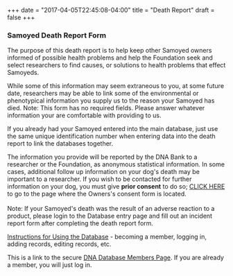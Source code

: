 +++
date = "2017-04-05T22:45:08-04:00"
title = "Death Report"
draft = false
+++

### Samoyed Death Report Form

The purpose of this death report is to help keep other Samoyed owners
informed of possible health problems and help the Foundation seek and
select researchers to find causes, or solutions to health problems that
effect Samoyeds.

While some of this information may seem extraneous to you, at some
future date, researchers may be able to link some of the environmental
or phenotypical information you supply us to the reason your Samoyed has
died. Note: This form has no required fields. Please answer whatever
information your are comfortable with providing to us.

If you already had your Samoyed entered into the main database, just use
the same unique identification number when entering data into the death
report to link the databases together.

The information you provide will be reported by the DNA Bank to a
researcher or the Foundation, as anonymous statistical information. In
some cases, additional follow up information on your dog's death may be
important to a researcher. If you wish to be contacted for further
information on your dog, you must give **prior consent** to do so; [CLICK
HERE](https://www.dogenes.com/members1.html) to go to the page where the
Owners's consent form is located.\
\
Note: If your Samoyed's death was the result of an adverse reaction to
a product, please login to the Database entry page and fill out an
incident report form after completing the death report form.



[Instructions for Using the Database](/databases/using-the-database) -
becoming a member, logging in, adding records, editing records, etc.

This is a link to the secure [DNA Database Members Page](https://www.dogenes.com/members1.html). If you are already a
member, you will just log in.
